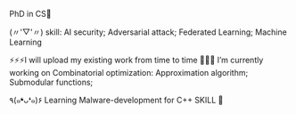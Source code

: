 PhD in CS👋

(〃'▽'〃) skill: AI security; Adversarial attack; Federated Learning; Machine Learning


⚡⚡⚡I will upload my existing work from time to time
🔭🔭🔭 I’m currently working on Combinatorial optimization: Approximation algorithm; Submodular functions; 

٩(๑❛ᴗ❛๑)۶  Learning Malware-development for C++ SKILL 🤔


